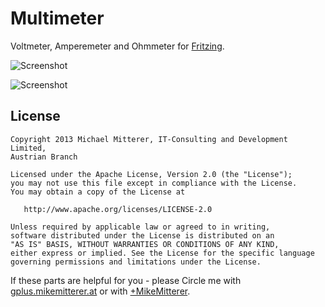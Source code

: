 # Multimeter
Voltmeter, Amperemeter and Ohmmeter for [Fritzing][50].

![Screenshot](https://raw.github.com/MikeMitterer/fritzing-multimeter/master/site/Demo_Steckplatine.png)

![Screenshot](https://raw.github.com/MikeMitterer/fritzing-multimeter/master/site/Demo_Schaltplan.png)

## License
    Copyright 2013 Michael Mitterer, IT-Consulting and Development Limited,
    Austrian Branch

    Licensed under the Apache License, Version 2.0 (the "License");
    you may not use this file except in compliance with the License.
    You may obtain a copy of the License at

       http://www.apache.org/licenses/LICENSE-2.0

    Unless required by applicable law or agreed to in writing,
    software distributed under the License is distributed on an
    "AS IS" BASIS, WITHOUT WARRANTIES OR CONDITIONS OF ANY KIND,
    either express or implied. See the License for the specific language
    governing permissions and limitations under the License.

If these parts are helpful for you - please Circle me with [gplus.mikemitterer.at](http://gplus.mikemitterer.at/) or with [+MikeMitterer](https://plus.google.com/+MikeMitterer).

[50]: http://fritzing.org/


